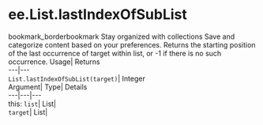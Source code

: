 
#  ee.List.lastIndexOfSubList 
bookmark_borderbookmark Stay organized with collections  Save and categorize content based on your preferences. 
Returns the starting position of the last occurrence of target within list, or -1 if there is no such occurrence. Usage| Returns  
---|---  
`List.lastIndexOfSubList(target)`| Integer  
Argument| Type| Details  
---|---|---  
this: `list`| List|   
`target`| List|   
